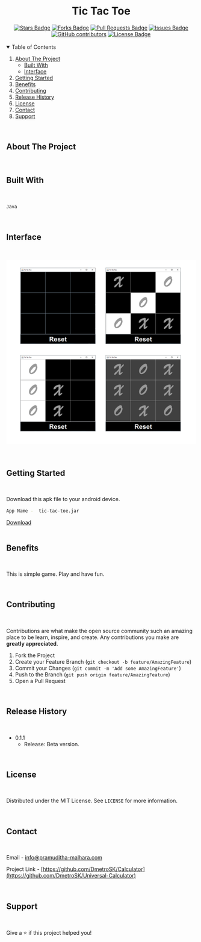 <h1 align="center">Tic Tac Toe</h1>
<div align="center">
  <a href="https://github.com/DmetroSK/Universal-Calculator/stargazers"><img src="https://img.shields.io/github/stars/DmetroSK/Universal-Calculator" alt="Stars Badge"/></a>
<a href="https://github.com/DmetroSK/Universal-Calculator/network/members"><img src="https://img.shields.io/github/forks/DmetroSK/Universal-Calculator" alt="Forks Badge"/></a>
<a href="https://github.com/DmetroSK/Universal-Calculator/pulls"><img src="https://img.shields.io/github/issues-pr/DmetroSK/Universal-Calculator" alt="Pull Requests Badge"/></a>
<a href="https://github.com/DmetroSK/Universal-Calculator/issues"><img src="https://img.shields.io/github/issues/DmetroSK/Universal-Calculator" alt="Issues Badge"/></a>
<a href="https://github.com/DmetroSK/Universal-Calculator/graphs/contributors"><img alt="GitHub contributors" src="https://img.shields.io/github/contributors/DmetroSK/Universal-Calculator?color=2b9348"></a>
<a href="https://github.com/DmetroSK/Universal-Calculator/blob/main/LICENSE"><img src="https://img.shields.io/github/license/DmetroSK/Universal-Calculator?color=2b9348" alt="License Badge"/></a>
</div>
<br>



<!-- TABLE OF CONTENTS -->
<details open="open">
  <summary>Table of Contents</summary>
  <ol>
    <li>
      <a href="#about-the-project">About The Project</a>
      <ul>
        <li><a href="#built-with">Built With</a></li>
        <li><a href="#interface">Interface</a></li>
      </ul>
    </li>
    <li><a href="#getting-started">Getting Started</a>   
    </li>
    <li><a href="#benefits">Benefits</a></li>
    <li><a href="#contributing">Contributing</a></li>
    <li><a href="#release-history">Release History</a></li>
    <li><a href="#license">License</a></li>
    <li><a href="#contact">Contact</a></li>
    <li><a href="#support">Support</a></li>
     </ol>
</details>

<br>

## About The Project 

<br>


## Built With

<br>

```sh
Java
```

<br>

## Interface

<br>

![](image.png )


<br>

<!-- GETTING STARTED -->

## Getting Started

<br>

Download this apk file to your android device.

  

  ```sh
  App Name -  tic-tac-toe.jar 
   ```
   
[Download](https://github.com/DmetroSK/Tic-Tac-Toe/out/tic-tac-toe.jar)
<br>
<br>


## Benefits

<br>

This is simple game. Play and have fun.

<br>

<!-- CONTRIBUTING -->

## Contributing

<br>

Contributions are what make the open source community such an amazing place to be learn, inspire, and create. Any contributions you make are **greatly appreciated**.

1. Fork the Project
2. Create your Feature Branch (`git checkout -b feature/AmazingFeature`)
3. Commit your Changes (`git commit -m 'Add some AmazingFeature'`)
4. Push to the Branch (`git push origin feature/AmazingFeature`)
5. Open a Pull Request

<br>


## Release History

<br>

* 0.1.1
    * Release: Beta version.


<br>

<!-- LICENSE -->
## License

<br>

Distributed under the MIT License. See `LICENSE` for more information.

<br>

<!-- CONTACT -->
## Contact

<br>

Email - info@pramuditha-malhara.com

Project Link - [https://github.com/DmetroSK/Calculator](https://github.com/DmetroSK/Universal-Calculator)

<br>

## Support

<br>

Give a ⭐️ if this project helped you!
